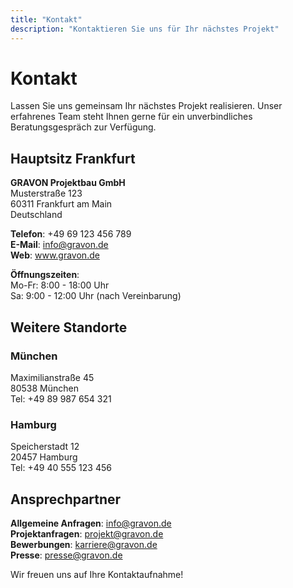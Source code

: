 ```yaml
---
title: "Kontakt"
description: "Kontaktieren Sie uns für Ihr nächstes Projekt"
---
```


# Kontakt

Lassen Sie uns gemeinsam Ihr nächstes Projekt realisieren. Unser erfahrenes Team steht Ihnen gerne für ein unverbindliches Beratungsgespräch zur Verfügung.

## Hauptsitz Frankfurt

**GRAVON Projektbau GmbH**  
Musterstraße 123  
60311 Frankfurt am Main  
Deutschland

**Telefon**: +49 69 123 456 789  
**E-Mail**: info@gravon.de  
**Web**: www.gravon.de

**Öffnungszeiten**:  
Mo-Fr: 8:00 - 18:00 Uhr  
Sa: 9:00 - 12:00 Uhr (nach Vereinbarung)

## Weitere Standorte

### München
Maximilianstraße 45  
80538 München  
Tel: +49 89 987 654 321

### Hamburg
Speicherstadt 12  
20457 Hamburg  
Tel: +49 40 555 123 456

## Ansprechpartner

**Allgemeine Anfragen**: info@gravon.de  
**Projektanfragen**: projekt@gravon.de  
**Bewerbungen**: karriere@gravon.de  
**Presse**: presse@gravon.de

Wir freuen uns auf Ihre Kontaktaufnahme!